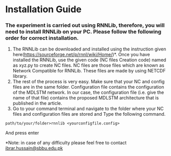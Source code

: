 # Installation Guide

### The experiment is carried out using RNNLib, therefore, you will need to install RNNLib on your PC. Please follow the following order for correct installation.

1.	The RNNLib can be downloaded and installed using the instruction given here(https://sourceforge.net/p/rnnl/wiki/Home/)*. Once you have installed the RNNLib, use the given code (NC files Creation code) named as xyz.py to create NC files. NC files are those files which are known as Network Compatible for RNNLib. These files are made by using NETCDF library. 
2.	The rest of the process is very easy. Make sure that your NC and config files are in the same folder.  Configuration file contains the configuration of the MDLSTM network. In our case, the configuration file (i.e. give the name of that file) contains the proposed MDLSTM architecture that is published in the article.
3.	Go to your command terminal and navigate to the folder where your NC files and configuration files are stored and Type the following command.

`path/to/your/folder>rnnlib <yourconfigfile.config>` 

And press enter 

*Note: in case of any difficulty please feel free to contact ibrar.hussain@sbbu.edu.pk
